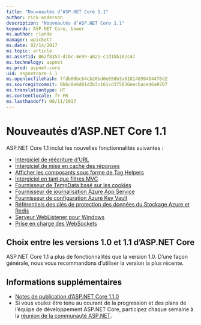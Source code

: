 ```yaml
---
title: "Nouveautés d’ASP.NET Core 1.1"
author: rick-anderson
description: "Nouveautés d’ASP.NET Core 1.1"
keywords: ASP.NET Core, bower
ms.author: riande
manager: wpickett
ms.date: 02/14/2017
ms.topic: article
ms.assetid: 062f8353-d1bc-4e99-a821-c1d1bb162c47
ms.technology: aspnet
ms.prod: aspnet-core
uid: aspnetcore-1.1
ms.openlocfilehash: 7fdb00bc64cb20bd0e658b3a81814059404476d2
ms.sourcegitcommit: 0b6c8e6d81d2b3c161cd375036eecbace46a9707
ms.translationtype: HT
ms.contentlocale: fr-FR
ms.lasthandoff: 08/11/2017
---
```

# <a name="whats-new-in-aspnet-core-11"></a>Nouveautés d’ASP.NET Core 1.1

ASP.NET Core 1.1 inclut les nouvelles fonctionnalités suivantes :

- [Intergiciel de réécriture d’URL](https://docs.microsoft.com/aspnet/core/fundamentals/url-rewriting)
- [Intergiciel de mise en cache des réponses](https://docs.microsoft.com/aspnet/core/performance/caching/middleware)
- [Afficher les composants sous forme de Tag Helpers](xref:mvc/views/view-components#invoking-a-view-component-as-a-tag-helper)
- [Intergiciel en tant que filtres MVC](xref:mvc/controllers/filters#using-middleware-in-the-filter-pipeline)
- [Fournisseur de TempData basé sur les cookies](xref:fundamentals/app-state#cookie-based-tempdata-provider )
- [Fournisseur de journalisation Azure App Service](xref:fundamentals/logging#appservice)
- [Fournisseur de configuration Azure Key Vault](xref:security/key-vault-configuration)
- [Référentiels des clés de protection des données du Stockage Azure et Redis](xref:security/data-protection/implementation/key-storage-providers#azure-and-redis)
- [Serveur WebListener pour Windows](xref:fundamentals/servers/weblistener)
- [Prise en charge des WebSockets](xref:fundamentals/websockets)

## <a name="choosing-between-versions-10-and-11-of-aspnet-core"></a>Choix entre les versions 1.0 et 1.1 d’ASP.NET Core

ASP.NET Core 1.1 a plus de fonctionnalités que la version 1.0. D’une façon générale, nous vous recommandons d’utiliser la version la plus récente.

## <a name="additional-information"></a>Informations supplémentaires

- [Notes de publication d’ASP.NET Core 1.1.0](https://github.com/aspnet/Home/releases/tag/1.1.0)
- Si vous voulez être tenu au courant de la progression et des plans de l’équipe de développement ASP.NET Core, participez chaque semaine à la [réunion de la communauté ASP.NET](https://live.asp.net/).
